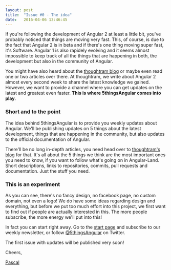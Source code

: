 ```yaml
---
layout: post
title:  "Issue #0 - The idea"
date:   2016-04-06 13:46:45
---
```


If you're following the development of Angular 2 at least a little bit, you've probably noticed that things are moving very fast. This, of course, is due to the fact that Angular 2 is in beta and if there's one thing moving super fast, it's Software. Angular 1 is also rapidely evolving and it seems almost impossible to keep track of all the things that are happening in both, the development but also in the community of Angular.

You might have also heard about the [thoughtram blog](http://blog.thoughtram.io) or maybe even read one or two articles over there. At thoughtram, we write about Angular 2 almost every second week to share the latest knowledge we gained. However, we want to provide a channel where you can get updates on the latest and greatest even faster. **This is where 5thingsAngular comes into play**.

### Short and to the point

The idea behind 5thingsAngular is to provide you weekly updates about Angular. We'll be publishing updates on 5 things about the latest development, things that are happening in the community, but also updates to the official documentation of Angular.

There'll be no long in-depth articles, you need head over to [thoughtram's blog](http://blog.thoughtram.io) for that. It's all about the 5 things we think are the most important ones you need to know, if you want to follow what's going on in Angular-Land. Short descriptions, links to repositories, commits, pull requests and documentation. Just the stuff you need.

### This is an experiment

As you can see, there's no fancy design, no facebook page, no custom domain, not even a logo! We do have some ideas regarding design and everything, but before we put too much effort into this project, we first want to find out if people are actually interested in this. The more people subscribe, the more energy we'll put into this!

In fact you can start right away. Go to the [start page](/) and subscribe to our weekly newsletter, or follow [@5thingsAngular](http://twitter.com/5thingsAngular) on Twitter.

The first issue with updates will be published very soon!

Cheers,

[Pascal](http://twitter.com/PascalPrecht)
